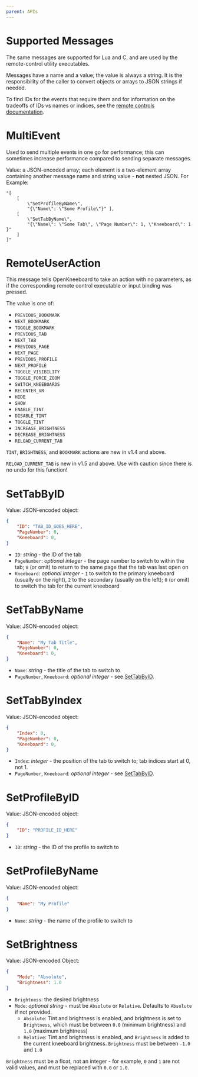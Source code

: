 ```yaml
---
parent: APIs
---
```


# Supported Messages

The same messages are supported for Lua and C, and are used by the remote-control utility executables.

Messages have a name and a value; the value is always a string. It is the responsibility of the caller to convert objects or arrays to JSON strings if needed.

To find IDs for the events that require them and for information on the tradeoffs of IDs vs names or indices, see the [remote controls documentation](../features/remote-controls.md).

# MultiEvent

Used to send multiple events in one go for performance; this can sometimes increase performance compared to sending separate messages.

Value: a JSON-encoded array; each element is a two-element array containing another message name and string value - **not** nested JSON. For Example:

```
"[
	[
		\"SetProfileByName\",
		"{\"Name\": \"Some Profile\"}" ],
	[
		\"SetTabByName\",
		"{\"Name\": \"Some Tab\", \"Page Number\": 1, \"Kneeboard\": 1 }"
	]
]"
```

# RemoteUserAction

This message tells OpenKneeboard to take an action with no parameters, as if the corresponding remote control executable or input binding was pressed.

The value is one of:

- `PREVIOUS_BOOKMARK`
- `NEXT_BOOKMARK`
- `TOGGLE_BOOKMARK`
- `PREVIOUS_TAB`
- `NEXT_TAB`
- `PREVIOUS_PAGE`
- `NEXT_PAGE`
- `PREVIOUS_PROFILE`
- `NEXT_PROFILE`
- `TOGGLE_VISIBILITY`
- `TOGGLE_FORCE_ZOOM`
- `SWITCH_KNEEBOARDS`
- `RECENTER_VR`
- `HIDE`
- `SHOW`
- `ENABLE_TINT`
- `DISABLE_TINT`
- `TOGGLE_TINT`
- `INCREASE_BRIGHTNESS`
- `DECREASE_BRIGHTNESS`
- `RELOAD_CURRENT_TAB`

`TINT`, `BRIGHTNESS`, and `BOOKMARK` actions are new in v1.4 and above.

`RELOAD_CURRENT_TAB` is new in v1.5 and above. Use with caution since there is no undo for this function!

# SetTabByID

Value: JSON-encoded object:

```json
{
	"ID": "TAB_ID_GOES_HERE",
	"PageNumber": 0,
	"Kneeboard": 0,
}
```

- `ID`: *string* - the ID of the tab
- `PageNumber`: *optional integer* - the page number to switch to within the tab; `0` (or omit) to return to the same page that the tab was last open on
- `Kneeboard`: *optional integer* - `1` to switch to the primary kneeboard (usually on the right), `2` to the secondary (usually on the left); `0` (or omit) to switch the tab for the current kneeboard

# SetTabByName

Value: JSON-encoded object:

```json
{
	"Name": "My Tab Title",
	"PageNumber": 0,
	"Kneeboard": 0,
}
```

- `Name`: *string* - the title of the tab to switch to
- `PageNumber`, `Kneeboard`: *optional integer* - see [SetTabByID](#settabbyid).

# SetTabByIndex

Value: JSON-encoded object:

```json
{
	"Index": 0,
	"PageNumber": 0,
	"Kneeboard": 0,
}
```

- `Index`: *integer* - the position of the tab to switch to; tab indices start at 0, not 1.
- `PageNumber`, `Kneeboard`: *optional integer* - see [SetTabByID](#settabbyid).

# SetProfileByID

Value: JSON-encoded object:

```json
{
	"ID": "PROFILE_ID_HERE"
}
```

- `ID`: *string* - the ID of the profile to switch to

# SetProfileByName

Value: JSON-encoded object:

```json
{
	"Name": "My Profile"
}
```

- `Name`: *string* - the name of the profile to switch to

# SetBrightness

Value: JSON-encoded Object:

```json
{
	"Mode": "Absolute",
	"Brightness": 1.0
}
```

- `Brightness`: the desired brightness
- `Mode`: *optional string* - must be `Absolute` or `Relative`. Defaults to `Absolute` if not provided.
   - `Absolute`: Tint and brightness is enabled, and brightness is set to `Brightness`, which must be between `0.0` (minimum brightness) and `1.0` (maximum brightness)
   - `Relative`: Tint and brightness is enabled, and `Brightness` is added to the current kneeboard brightness. `Brightness` must be between `-1.0` and `1.0`

`Brightness` must be a float, not an integer - for example, `0` and `1` are not valid values, and must be replaced with `0.0` or `1.0`.
